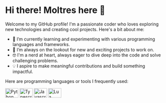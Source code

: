 # Hi there! Moltres here 👋
Welcome to my GitHub profile! I'm a passionate coder who loves exploring new technologies and creating cool projects. Here's a bit about me:

- 🌱 I’m currently learning and experimenting with various programming languages and frameworks.
- 🚀 I’m always on the lookout for new and exciting projects to work on.
- 🤓 I'm a nerd at heart, always eager to dive deep into the code and solve challenging problems.
- 💡 I aspire to make meaningful contributions and build something impactful.

Here are programming languages or tools I frequently used:
<div>
    <img
    height="30"
    width="42"
    alt="Python"
    src="https://cdn.jsdelivr.net/gh/devicons/devicon/icons/python/python-original.svg"
  />
    <img
    height="30"
    width="42"
    alt="Typescript"
    src="https://cdn.jsdelivr.net/gh/devicons/devicon/icons/typescript/typescript-plain.svg"
  />
    <img
    height="30"
    width="42"
    alt="Javascript"
    src="https://upload.wikimedia.org/wikipedia/commons/9/99/Unofficial_JavaScript_logo_2.svg"
  />
    <img
    height="30"
    width="42"
    alt="Lua"
    src="https://upload.wikimedia.org/wikipedia/commons/c/cf/Lua-Logo.svg"
  />
</div>
